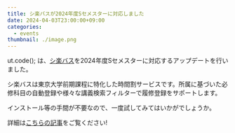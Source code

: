 ```yaml
---
title: シ楽バスが2024年度Sセメスターに対応しました
date: 2024-04-03T23:00:00+09:00
categories:
  - events
thumbnail: ./image.png
---
```


ut.code(); は、[シ楽バス](https://syllabus.utcode.net/)を2024年度Sセメスターに対応するアップデートを行いました。

シ楽バスは東京大学前期課程に特化した時間割サービスです。所属に基づいた必修科目の自動登録や様々な講義検索フィルターで履修登録をサポートします。

インストール等の手間が不要なので、一度試してみてはいかがでしょうか。

詳細は[こちらの記事](/projects/syllabus/)をご覧ください!
